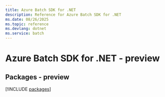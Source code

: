 ```yaml
---
title: Azure Batch SDK for .NET
description: Reference for Azure Batch SDK for .NET
ms.date: 08/26/2025
ms.topic: reference
ms.devlang: dotnet
ms.service: batch
---
```

# Azure Batch SDK for .NET - preview
## Packages - preview
[!INCLUDE [packages](batch-index.md)]